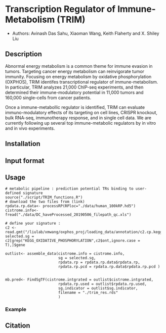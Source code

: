 # Transcription Regulator of Immune-Metabolism (TRIM) 
* Authors: Avinash Das Sahu, Xiaoman Wang, Keith Flaherty and X. Shiley Liu 

## Description 

Abnormal energy metabolism is a common theme for immune evasion in tumors. Targeting cancer energy metabolism can reinvigorate tumor immunity. Focusing on energy metabolism by oxidative phosphorylation (OXPHOS), TRIM identifes transcriptional regulator of immune-metabolism. In particular, TRIM analyzes 21,000 ChIP-seq experiments, and then determined their immune-modulatory potential in 11,000 tumors and 160,000 single-cells from cancer patients. 

Once a immune-metabollic regulator is identified, TRIM can evaluate immuno-modulatory effects of its targeting on cell lines, CRISPR knockout, bulk RNA-seq, immunotherapy response, and in single cell data. We are currently following up several top immune-metabolic regulators by in vitro and in vivo experiments.

## Installation

## Input format


## Usage

```Rscript
# metabolic pipeline : prediction potential TRs binding to user-defined signature
source("./script/TRIM_functions.R")
# download the two files from (link)
rpdata.rp.data<- processRP(RPloc="./data/human_100kRP.hd5")
cistrome.info<- fread("./data/DC_haveProcessed_20190506_filepath_qc.xls")

# define your signature : 
c2 <- read.gmt("/liulab/xmwang/oxphos_proj/loading_data/annotation/c2.cp.kegg.v6.2.symbols.gmt")
selected.sg = c2[grep("KEGG_OXIDATIVE_PHOSPHORYLATION",c2$ont,ignore.case = T),]$gene

outlist<- assemble_data(cistrome.info = cistrome.info, 
                        sg = selected.sg,
                        rpdata.rp = rpdata.rp.data$rpdata.rp,
                        rpdata.rp.pcd = rpdata.rp.data$rpdata.rp.pcd )


mb.pred<- FindSgTF(cistrome.intgrated = outlist$cistrome.intgrated,
                        rpdata.rp.used = outlist$rpdata.rp.used,
                        sg.indicator = outlist$sg.indicator,
                        filename = "./trim_res.rds"
                        )

```

### Example



## Citation



